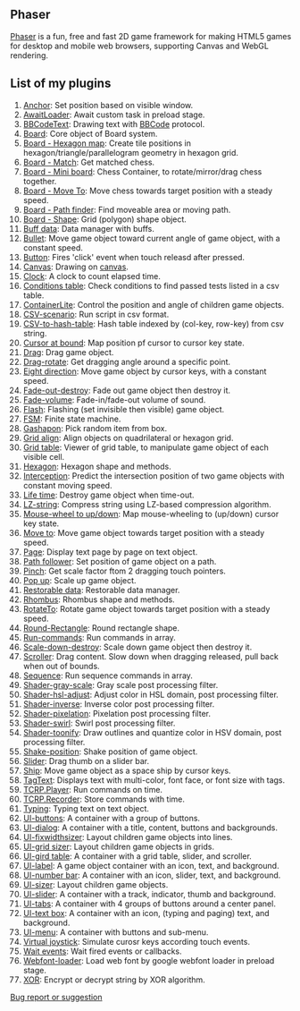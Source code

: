 ## Phaser 

[Phaser](http://phaser.io/) is a fun, free and fast 2D game framework for making HTML5 games for desktop and mobile web browsers, supporting Canvas and WebGL rendering.

## List of my plugins

1. [Anchor](anchor.md): Set position based on visible window.
1. [AwaitLoader](awaitloader.md): Await custom task in preload stage.
1. [BBCodeText](bbcodetext.md): Drawing text with [BBCode](https://en.wikipedia.org/wiki/BBCode) protocol.
1. [Board](board.md): Core object of Board system.
1. [Board - Hexagon map](board-hexagonmap.md): Create tile positions in hexagon/triangle/parallelogram geometry in hexagon grid.
1. [Board - Match](board-match.md): Get matched chess.
1. [Board - Mini board](board-miniboard.md): Chess Container, to rotate/mirror/drag chess together.
1. [Board - Move To](board-moveto.md): Move chess towards target position with a steady speed.
1. [Board - Path finder](board-pathfinder.md): Find moveable area or moving path.
1. [Board - Shape](board-shape.md): Grid (polygon) shape object.
1. [Buff data](buffdata.md): Data manager with buffs.
1. [Bullet](bullet.md): Move game object toward current angle of game object, with a constant speed.
1. [Button](button.md): Fires 'click' event when touch releasd after pressed.
1. [Canvas](canvas.md): Drawing on [canvas](https://www.w3schools.com/html/html5_canvas.asp).
1. [Clock](clock.md): A clock to count elapsed time.
1. [Conditions table](conditionstable.md): Check conditions to find passed tests listed in a csv table.
1. [ContainerLite](containerlite.md): Control the position and angle of children game objects.
1. [CSV-scenario](csvscenario.md): Run script in csv format.
1. [CSV-to-hash-table](csvtohashtable.md): Hash table indexed by (col-key, row-key) from csv string.
1. [Cursor at bound](cursoratbound.md): Map position pf cursor to cursor key state.
1. [Drag](drag.md): Drag game object.
1. [Drag-rotate](dragrotate.md): Get dragging angle around a specific point.
1. [Eight direction](eightdirection.md): Move game object by cursor keys, with a constant speed.
1. [Fade-out-destroy](fadeoutdestroy.md): Fade out game object then destroy it.
1. [Fade-volume](fadevolume.md): Fade-in/fade-out volume of sound.
1. [Flash](flash.md): Flashing (set invisible then visible) game object.
1. [FSM](fsm.md): Finite state machine.
1. [Gashapon](gashapon.md): Pick random item from box.
1. [Grid align](gridalign.md): Align objects on quadrilateral or hexagon grid.
1. [Grid table](gridtable.md): Viewer of grid table, to manipulate game object of each visible cell.
1. [Hexagon](geom-hexagon.md): Hexagon shape and methods.
1. [Interception](interception.md): Predict the intersection position of two game objects with constant moving speed.
1. [Life time](lifetime.md): Destroy game object when time-out.
1. [LZ-string](lzstring.md): Compress string using LZ-based compression algorithm.
1. [Mouse-wheel to up/down](mousewheeltoupdown.md): Map mouse-wheeling to (up/down) cursor key state.
1. [Move to](moveto.md): Move game object towards target position with a steady speed.
1. [Page](textpage.md): Display text page by page on text object.
1. [Path follower](pathfollower.md): Set position of game object on a path.
1. [Pinch](pinch.md): Get scale factor ftom 2 dragging touch pointers.
1. [Pop up](popup.md): Scale up game object.
1. [Restorable data](restorabledata.md): Restorable data manager.
1. [Rhombus](geom-rhombus.md): Rhombus shape and methods.
1. [RotateTo](rotateto.md): Rotate game object towards target position with a steady speed.
1. [Round-Rectangle](shape-roundrectangle.md): Round rectangle shape.
1. [Run-commands](runcommands.md): Run commands in array.
1. [Scale-down-destroy](scaledowndestroy.md): Scale down game object then destroy it.
1. [Scroller](scroller.md): Drag content. Slow down when dragging released, pull back when out of bounds.
1. [Sequence](sequence.md): Run sequence commands in array.
1. [Shader-gray-scale](shader-grayscale.md): Gray scale post processing filter.
1. [Shader-hsl-adjust](shader-hsladjust.md): Adjust color in HSL domain, post processing filter.
1. [Shader-inverse](shader-inverse.md): Inverse color post processing filter.
1. [Shader-pixelation](shader-pixelation.md): Pixelation post processing filter.
1. [Shader-swirl](shader-swirl.md): Swirl post processing filter.
1. [Shader-toonify](shader-toonify.md): Draw outlines and quantize color in HSV domain, post processing filter.
1. [Shake-position](shake-position.md): Shake position of game object.
1. [Slider](slider.md): Drag thumb on a slider bar.
1. [Ship](ship.md): Move game object as a space ship by cursor keys.
1. [TagText](tagtext.md): Displays text with multi-color, font face, or font size with tags.
1. [TCRP.Player](tcrp-player.md): Run commands on time.
1. [TCRP.Recorder](tcrp-recoder.md): Store commands with time.
1. [Typing](texttyping.md): Typing text on text object.
1. [UI-buttons](ui-buttons.md): A container with a group of buttons.
1. [UI-dialog](ui-dialog.md): A container with a title, content, buttons and backgrounds.
1. [UI-fixwidthsizer](ui-fixwidthsizer.md): Layout children game objects into lines.
1. [UI-grid sizer](ui-gridsizer.md): Layout children game objects in grids.
1. [UI-gird table](ui-gridtable.md): A container with a grid table, slider, and scroller.
1. [UI-label](ui-label.md): A game object container with an icon, text, and background.
1. [UI-number bar](ui-numberbar.md): A container with an icon, slider, text, and background.
1. [UI-sizer](ui-sizer.md): Layout children game objects.
1. [UI-slider](ui-slider.md): A container with a track, indicator, thumb and background.
1. [UI-tabs](ui-tabs.md): A container with 4 groups of buttons around a center panel.
1. [UI-text box](ui-textbox): A container with an icon, (typing and paging) text, and background.
1. [UI-menu](ui-menu.md): A container with buttons and sub-menu.
1. [Virtual joystick](virtualjoystick.md): Simulate curosr keys according touch events.
1. [Wait events](waitevents.md): Wait fired events or callbacks.
1. [Webfont-loader](webfontloader.md): Load web font by google webfont loader in preload stage.
1. [XOR](xor.md): Encrypt or decrypt string by XOR algorithm.

[Bug report or suggestion](https://github.com/rexrainbow/phaser3-rex-notes/issues)